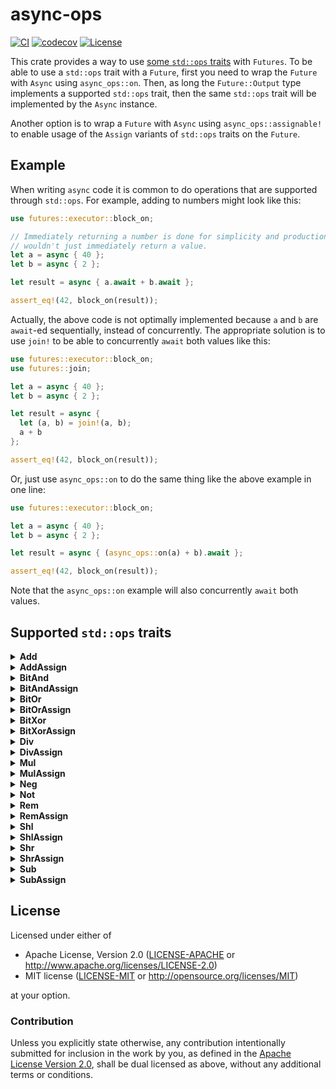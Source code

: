# async-ops

[![CI](https://github.com/saserr/async-ops/actions/workflows/CI.yml/badge.svg)](https://github.com/saserr/async-ops/actions/workflows/CI.yml)
[![codecov](https://codecov.io/gh/saserr/async-ops/branch/main/graph/badge.svg?token=2K2DABXJMS)](https://codecov.io/gh/saserr/async-ops)
[![License](https://img.shields.io/badge/license-Apache--2.0_OR_MIT-blue.svg)](
https://github.com/saserr/async-ops)

This crate provides a way to use
[some `std::ops` traits](#supported-stdops-traits) with `Futures`. To be able to
use a `std::ops` trait with a `Future`, first you need to wrap the `Future`
with `Async` using `async_ops::on`. Then, as long the `Future::Output` type
implements a supported `std::ops` trait, then the same `std::ops` trait will be
implemented by the `Async` instance.

Another option is to wrap a `Future` with `Async` using `async_ops::assignable!`
to enable usage of the `Assign` variants of `std::ops` traits on the `Future`.

## Example

When writing `async` code it is common to do operations that are supported
through `std::ops`. For example, adding to numbers might look like this:

```rust
use futures::executor::block_on;

// Immediately returning a number is done for simplicity and production code
// wouldn't just immediately return a value.
let a = async { 40 };
let b = async { 2 };

let result = async { a.await + b.await };

assert_eq!(42, block_on(result));
```

Actually, the above code is not optimally implemented because `a` and `b` are
`await`-ed sequentially, instead of concurrently. The appropriate solution is to
use `join!` to be able to concurrently `await` both values like this:

```rust
use futures::executor::block_on;
use futures::join;

let a = async { 40 };
let b = async { 2 };

let result = async {
  let (a, b) = join!(a, b);
  a + b
};

assert_eq!(42, block_on(result));
```

Or, just use `async_ops::on` to do the same thing like the above example in one
line:

```rust
use futures::executor::block_on;

let a = async { 40 };
let b = async { 2 };

let result = async { (async_ops::on(a) + b).await };

assert_eq!(42, block_on(result));
```

Note that the `async_ops::on` example will also concurrently `await` both
values.

## Supported `std::ops` traits

<details>
<summary><b>Add</b></summary>

`Async` implements `Add<Rhs> where Rhs: Future` when the wrapped
`Future::Output` type implements `Add<Rhs::Output>`. The resulting type of the
addition is
`Async<impl Future<Output = <Future::Output as Add<Rhs::Output>>::Output>>`.

```rust
use futures::executor::block_on;

let a = async { 40 };
let b = async { 2 };

let result = async { (async_ops::on(a) + b).await };

assert_eq!(42, block_on(result));
```

</details>

<details>
<summary><b>AddAssign</b></summary>

`Async` implements `AddAssign<Rhs> where Rhs: Future` when the wrapped `Future`
type implements `Assignable<<Async<Future> as Add<Rhs>>::Output>`, which in turn
requires the `Future::Output` type to implement `Add<Rhs::Output>`.

```rust
use futures::executor::block_on;

let a = async { 40 };
let b = async { 2 };

let result = async {
  async_ops::assignable!(a);
  a += b;
  a.await
};

assert_eq!(42, block_on(result));
```

</details>

<details>
<summary><b>BitAnd</b></summary>

`Async` implements `BitAnd<Rhs> where Rhs: Future` when the wrapped
`Future::Output` type implements `BitAnd<Rhs::Output>`. The resulting type of
the bitwise and is
`Async<impl Future<Output = <Future::Output as BitAnd<Rhs::Output>>::Output>>`.

```rust
use futures::executor::block_on;

let a = async { 110 };
let b = async { 59 };

let result = async { (async_ops::on(a) & b).await };

assert_eq!(42, block_on(result));
```

</details>

<details>
<summary><b>BitAndAssign</b></summary>

`Async` implements `BitAndAssign<Rhs> where Rhs: Future` when the wrapped
`Future` type implements `Assignable<<Async<Future> as BitAnd<Rhs>>::Output>`,
which in turn requires the `Future::Output` type to implement
`BitAnd<Rhs::Output>`.

```rust
use futures::executor::block_on;

let a = async { 110 };
let b = async { 59 };

let result = async {
  async_ops::assignable!(a);
  a &= b;
  a.await
};

assert_eq!(42, block_on(result));
```

</details>

<details>
<summary><b>BitOr</b></summary>

`Async` implements `BitOr<Rhs> where Rhs: Future` when the wrapped
`Future::Output` type implements `BitOr<Rhs::Output>`. The resulting type of the
bitwise or is
`Async<impl Future<Output = <Future::Output as BitOr<Rhs::Output>>::Output>>`.

```rust
use futures::executor::block_on;

let a = async { 40 };
let b = async { 10 };

let result = async { (async_ops::on(a) | b).await };

assert_eq!(42, block_on(result));
```

</details>

<details>
<summary><b>BitOrAssign</b></summary>

`Async` implements `BitOrAssign<Rhs> where Rhs: Future` when the wrapped
`Future` type implements `Assignable<<Async<Future> as BitOr<Rhs>>::Output>`,
which in turn requires the `Future::Output` type to implement
`BitOr<Rhs::Output>`.

```rust
use futures::executor::block_on;

let a = async { 40 };
let b = async { 10 };

let result = async {
  async_ops::assignable!(a);
  a |= b;
  a.await
};

assert_eq!(42, block_on(result));
```

</details>

<details>
<summary><b>BitXor</b></summary>

`Async` implements `BitXor<Rhs> where Rhs: Future` when the wrapped
`Future::Output` type implements `BitXor<Rhs::Output>`. The resulting type of
the bitwise xor is
`Async<impl Future<Output = <Future::Output as BitXor<Rhs::Output>>::Output>>`.

```rust
use futures::executor::block_on;

let a = async { 38 };
let b = async { 12 };

let result = async { (async_ops::on(a) ^ b).await };

assert_eq!(42, block_on(result));
```

</details>

<details>
<summary><b>BitXorAssign</b></summary>

`Async` implements `BitXorAssign<Rhs> where Rhs: Future` when the wrapped
`Future` type implements `Assignable<<Async<Future> as BitXor<Rhs>>::Output>`,
which in turn requires the `Future::Output` type to implement
`BitXor<Rhs::Output>`.

```rust
use futures::executor::block_on;

let a = async { 38 };
let b = async { 12 };

let result = async {
  async_ops::assignable!(a);
  a ^= b;
  a.await
};

assert_eq!(42, block_on(result));
```

</details>

<details>
<summary><b>Div</b></summary>

`Async` implements `Div<Rhs> where Rhs: Future` when the wrapped
`Future::Output` type implements `Div<Rhs::Output>`. The resulting type of the
division is
`Async<impl Future<Output = <Future::Output as Div<Rhs::Output>>::Output>>`.

```rust
use futures::executor::block_on;

let a = async { 84 };
let b = async { 2 };

let result = async { (async_ops::on(a) / b).await };

assert_eq!(42, block_on(result));
```

</details>

<details>
<summary><b>DivAssign</b></summary>

`Async` implements `DivAssign<Rhs> where Rhs: Future` when the wrapped `Future`
type implements `Assignable<<Async<Future> as Div<Rhs>>::Output>`, which in turn
requires the `Future::Output` type to implement `Div<Rhs::Output>`.

```rust
use futures::executor::block_on;

let a = async { 84 };
let b = async { 2 };

let result = async {
  async_ops::assignable!(a);
  a /= b;
  a.await
};

assert_eq!(42, block_on(result));
```

</details>

<details>
<summary><b>Mul</b></summary>

`Async` implements `Mul<Rhs> where Rhs: Future` when the wrapped
`Future::Output` type implements `Mul<Rhs::Output>`. The resulting type of the
multiplication is
`Async<impl Future<Output = <Future::Output as Mul<Rhs::Output>>::Output>>`.

```rust
use futures::executor::block_on;

let a = async { 21 };
let b = async { 2 };

let result = async { (async_ops::on(a) * b).await };

assert_eq!(42, block_on(result));
```

</details>

<details>
<summary><b>MulAssign</b></summary>

`Async` implements `MulAssign<Rhs> where Rhs: Future` when the wrapped `Future`
type implements `Assignable<<Async<Future> as Mul<Rhs>>::Output>`, which in turn
requires the `Future::Output` type to implement `Mul<Rhs::Output>`.

```rust
use futures::executor::block_on;

let a = async { 21 };
let b = async { 2 };

let result = async {
  async_ops::assignable!(a);
  a *= b;
  a.await
};

assert_eq!(42, block_on(result));
```

</details>

<details>
<summary><b>Neg</b></summary>

`Async` implements `Neg` when the wrapped `Future::Output` type implements
`Neg`. The resulting type of the negation is
`Async<impl Future<Output = <Future::Output as Neg>::Output>>`.

```rust
use futures::executor::block_on;

let a = async { -42 };

let result = async { (-async_ops::on(a)).await };

assert_eq!(42, block_on(result));
```

</details>

<details>
<summary><b>Not</b></summary>

`Async` implements `Not` when the wrapped `Future::Output` type implements
`Not`. The resulting type of the logical negation is
`Async<impl Future<Output = <Future::Output as Not>::Output>>`.

```rust
use futures::executor::block_on;

let a = async { 213_u8 };

let result = async { (!async_ops::on(a)).await };

assert_eq!(42, block_on(result));
```

</details>

<details>
<summary><b>Rem</b></summary>

`Async` implements `Rem<Rhs> where Rhs: Future` when the wrapped
`Future::Output` type implements `Rem<Rhs::Output>`. The resulting type of the
reminder operation is
`Async<impl Future<Output = <Future::Output as Rem<Rhs::Output>>::Output>>`.

```rust
use futures::executor::block_on;

let a = async { 42 };
let b = async { 5 };

let result = async { (async_ops::on(a) % b).await };

assert_eq!(2, block_on(result));
```

</details>

<details>
<summary><b>RemAssign</b></summary>

`Async` implements `RemAssign<Rhs> where Rhs: Future` when the wrapped `Future`
type implements `Assignable<<Async<Future> as Rem<Rhs>>::Output>`, which in turn
requires the `Future::Output` type to implement `Rem<Rhs::Output>`.

```rust
use futures::executor::block_on;

let a = async { 42 };
let b = async { 5 };

let result = async {
  async_ops::assignable!(a);
  a %= b;
  a.await
};

assert_eq!(2, block_on(result));
```

</details>

<details>
<summary><b>Shl</b></summary>

`Async` implements `Shl<Rhs> where Rhs: Future` when the wrapped
`Future::Output` type implements `Shl<Rhs::Output>`. The resulting type of the
left shift is
`Async<impl Future<Output = <Future::Output as Shl<Rhs::Output>>::Output>>`.

```rust
use futures::executor::block_on;

let a = async { 21 };
let b = async { 1 };

let result = async { (async_ops::on(a) << b).await };

assert_eq!(42, block_on(result));
```

</details>

<details>
<summary><b>ShlAssign</b></summary>

`Async` implements `ShlAssign<Rhs> where Rhs: Future` when the wrapped `Future`
type implements `Assignable<<Async<Future> as Shl<Rhs>>::Output>`, which in turn
requires the `Future::Output` type to implement `Shl<Rhs::Output>`.

```rust
use futures::executor::block_on;

let a = async { 21 };
let b = async { 1 };

let result = async {
  async_ops::assignable!(a);
  a <<= b;
  a.await
};

assert_eq!(42, block_on(result));
```

</details>

<details>
<summary><b>Shr</b></summary>

`Async` implements `Shr<Rhs> where Rhs: Future` when the wrapped
`Future::Output` type implements `Shr<Rhs::Output>`. The resulting type of the
right shift is
`Async<impl Future<Output = <Future::Output as Shr<Rhs::Output>>::Output>>`.

```rust
use futures::executor::block_on;

let a = async { 168 };
let b = async { 2 };

let result = async { (async_ops::on(a) >> b).await };

assert_eq!(42, block_on(result));
```

</details>

<details>
<summary><b>ShrAssign</b></summary>

`Async` implements `ShrAssign<Rhs> where Rhs: Future` when the wrapped `Future`
type implements `Assignable<<Async<Future> as Shr<Rhs>>::Output>`, which in turn
requires the `Future::Output` type to implement `Shr<Rhs::Output>`.

```rust
use futures::executor::block_on;

let a = async { 168 };
let b = async { 2 };

let result = async {
  async_ops::assignable!(a);
  a >>= b;
  a.await
};

assert_eq!(42, block_on(result));
```

</details>

<details>
<summary><b>Sub</b></summary>

`Async` implements `Sub<Rhs> where Rhs: Future` when the wrapped
`Future::Output` type implements `Sub<Rhs::Output>`. The resulting type of the
subtraction is
`Async<impl Future<Output = <Future::Output as Sub<Rhs::Output>>::Output>>`.

```rust
use futures::executor::block_on;

let a = async { 44 };
let b = async { 2 };

let result = async { (async_ops::on(a) - b).await };

assert_eq!(42, block_on(result));
```

</details>

<details>
<summary><b>SubAssign</b></summary>

`Async` implements `SubAssign<Rhs> where Rhs: Future` when the wrapped `Future`
type implements `Assignable<<Async<Future> as Sub<Rhs>>::Output>`, which in turn
requires the `Future::Output` type to implement `Sub<Rhs::Output>`.

```rust
use futures::executor::block_on;

let a = async { 44 };
let b = async { 2 };

let result = async {
  async_ops::assignable!(a);
  a -= b;
  a.await
};

assert_eq!(42, block_on(result));
```

</details>

## License

Licensed under either of

* Apache License, Version 2.0 ([LICENSE-APACHE](LICENSE-APACHE)
or <http://www.apache.org/licenses/LICENSE-2.0>)
* MIT license ([LICENSE-MIT](LICENSE-MIT) or
<http://opensource.org/licenses/MIT>)

at your option.

### Contribution

Unless you explicitly state otherwise, any contribution intentionally submitted
for inclusion in the work by you, as defined in the
[Apache License Version 2.0](LICENSE-APACHE), shall be dual licensed as above,
without any additional terms or conditions.
